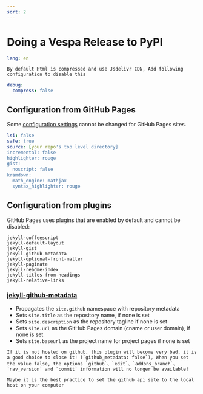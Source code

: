```yaml
---
sort: 2
---
```


# Doing a Vespa Release to PyPI

```yml
lang: en
```

```tip
By default Html is compressed and use Jsdelivr CDN, Add following configuration to disable this
```

```yml
debug:
  compress: false
```

## Configuration from GitHub Pages

Some [configuration settings](https://docs.github.com/en/github/working-with-github-pages/about-github-pages-and-jekyll) cannot be changed for GitHub Pages sites.

```yml
lsi: false
safe: true
source: [your repo's top level directory]
incremental: false
highlighter: rouge
gist:
  noscript: false
kramdown:
  math_engine: mathjax
  syntax_highlighter: rouge
```

## Configuration from plugins

GitHub Pages uses plugins that are enabled by default and cannot be disabled:

```
jekyll-coffeescript
jekyll-default-layout
jekyll-gist
jekyll-github-metadata
jekyll-optional-front-matter
jekyll-paginate
jekyll-readme-index
jekyll-titles-from-headings
jekyll-relative-links
```

### [jekyll-github-metadata](https://github.com/jekyll/github-metadata#what-it-does)

- Propagates the `site.github` namespace with repository metadata
- Sets `site.title` as the repository name, if none is set
- Sets `site.description` as the repository tagline if none is set
- Sets `site.url` as the GitHub Pages domain (cname or user domain), if none is set
- Sets `site.baseurl` as the project name for project pages if none is set

```danger
If it is not hosted on github, this plugin will become very bad, it is a good choice to close it! (`github_metadata: false`), When you set the value false, the options `github`、`edit`、`addons_branch`、`nav_version` and `commit` information will no longer be available!
```

```tip
Maybe it is the best practice to set the github api site to the local host on your computer
```

